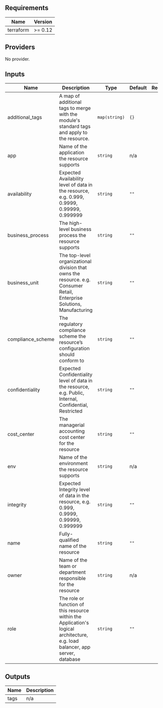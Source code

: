 ## Requirements

| Name | Version |
|------|---------|
| terraform | >= 0.12 |

## Providers

No provider.

## Inputs

| Name | Description | Type | Default | Required |
|------|-------------|------|---------|:--------:|
| additional\_tags | A map of additional tags to merge with the module's standard tags and apply to the resource. | `map(string)` | `{}` | no |
| app | Name of the application the resource supports | `string` | n/a | yes |
| availability | Expected Availability level of data in the resource, e.g. 0.999, 0.9999, 0.99999, 0.999999 | `string` | `""` | no |
| business\_process | The high-level business process the resource supports | `string` | `""` | no |
| business\_unit | The top-level organizational division that owns the resource. e.g. Consumer Retail, Enterprise Solutions, Manufacturing | `string` | `""` | no |
| compliance\_scheme | The regulatory compliance scheme the resource’s configuration should conform to | `string` | `""` | no |
| confidentiality | Expected Confidentiality level of data in the resource, e.g. Public, Internal, Confidential, Restricted | `string` | `""` | no |
| cost\_center | The managerial accounting cost center for the resource | `string` | `""` | no |
| env | Name of the environment the resource supports | `string` | n/a | yes |
| integrity | Expected Integrity level of data in the resource, e.g. 0.999, 0.9999, 0.99999, 0.999999 | `string` | `""` | no |
| name | Fully-qualified name of the resource | `string` | `""` | no |
| owner | Name of the team or department responsible for the resource | `string` | n/a | yes |
| role | The role or function of this resource within the Application's logical architecture, e.g. load balancer, app server, database | `string` | `""` | no |

## Outputs

| Name | Description |
|------|-------------|
| tags | n/a |

